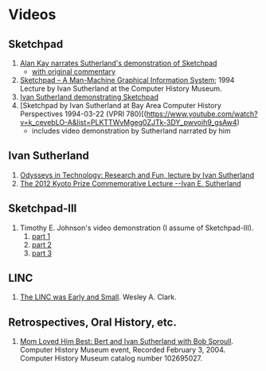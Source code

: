# Videos

## Sketchpad

1. [Alan Kay narrates Sutherland's demonstration of
      Sketchpad](https://www.youtube.com/watch?v=5RyU50qbvzQ)
	  * [with original commentary](https://www.youtube.com/watch?v=T7dC98PNxyE&list=PLKTTWvMgeg0ZJTk-3DY_pwvoih9_gsAw4&index=7)
1. [Sketchpad – A Man-Machine Graphical Information
   System](https://www.youtube.com/watch?v=-sbeghygOt4); 1994 Lecture
   by Ivan Sutherland at the Computer History Museum.
1. [Ivan Sutherland demonstrating Sketchpad](https://www.youtube.com/watch?v=T7dC98PNxyE)
1. [Sketchpad by Ivan Sutherland at Bay Area Computer History
   Perspectives 1994-03-22 (VPRI
   780)[(https://www.youtube.com/watch?v=k_cevebLO-A&list=PLKTTWvMgeg0ZJTk-3DY_pwvoih9_gsAw4)
   * includes video demonstration by Sutherland narrated by him

## Ivan Sutherland

1. [Odysseys in Technology: Research and Fun, lecture by Ivan
   Sutherland](https://www.youtube.com/watch?v=FIMaf4RemOU)
1. [The 2012 Kyoto Prize Commemorative Lecture --Ivan
   E. Sutherland](https://www.youtube.com/watch?v=8SXHzzpZmyY&list=PLKTTWvMgeg0ZJTk-3DY_pwvoih9_gsAw4&index=5)

## Sketchpad-III

1. Timothy E. Johnson's video demonstration (I assume of Sketchpad-III).
   1. [part 1](https://www.youtube.com/watch?v=6orsmFndx_o)
   1. [part 2](https://www.youtube.com/watch?v=hB3jQKGrJo0)
   1. [part 3](https://www.youtube.com/watch?v=t3ZsiBMnGSg)

## LINC

1. [The LINC was Early and Small](https://www.youtube.com/watch?v=l9YBZo30Ses&list=PLQsxaNhYv8dbIuONzZcrM0IM7sTPQFqgr).  Wesley A. Clark.

## Retrospectives, Oral History, etc.

1. [Mom Loved Him Best: Bert and Ivan Sutherland with Bob
   Sproull](https://www.youtube.com/watch?v=sM1bNR4DmhU).  Computer
   History Museum event, Recorded February 3, 2004.
   Computer History Museum catalog number 102695027.
